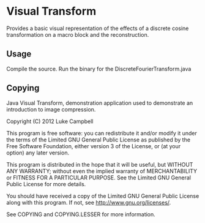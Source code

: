 Visual Transform
================

Provides a basic visual representation of the effects of a discrete cosine transformation on a macro block and the reconstruction.

Usage
-----

Compile the source.
Run the binary for the DiscreteFourierTransform.java

Copying
--------
Java Visual Transform, demonstration application used to demonstrate an
introduction to image compression.

Copyright (C) 2012  Luke Campbell

This program is free software: you can redistribute it and/or modify
it under the terms of the Limited GNU General Public License as published by
the Free Software Foundation, either version 3 of the License, or
(at your option) any later version.

This program is distributed in the hope that it will be useful,
but WITHOUT ANY WARRANTY; without even the implied warranty of
MERCHANTABILITY or FITNESS FOR A PARTICULAR PURPOSE.  See the
Limited GNU General Public License for more details.

You should have received a copy of the Limited GNU General Public License
along with this program.  If not, see <http://www.gnu.org/licenses/>.

See COPYING and COPYING.LESSER for more information.
